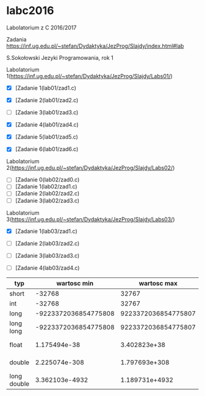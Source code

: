 # labc2016
Labolatorium z C 2016/2017

Zadania https://inf.ug.edu.pl/~stefan/Dydaktyka/JezProg/Slajdy/index.html#lab

S.Sokołowski
Jezyki Programowania, rok 1

Labolatorium 1(https://inf.ug.edu.pl/~stefan/Dydaktyka/JezProg/Slajdy/Labs01/)
* [x] [Zadanie 1(lab01/zad1.c)
* [x] [Zadanie 2(lab01/zad2.c)
* [ ] [Zadanie 3(lab01/zad3.c)
* [x] [Zadanie 4(lab01/zad4.c)
* [x] [Zadanie 5(lab01/zad5.c)
* [x] [Zadanie 6(lab01/zad6.c)


Labolatorium 2(https://inf.ug.edu.pl/~stefan/Dydaktyka/JezProg/Slajdy/Labs02/)


* [ ] [Zadanie 0(lab02/zad0.c)
* [ ] [Zadanie 1(lab02/zad1.c)
* [ ] [Zadanie 2(lab02/zad2.c)
* [ ] [Zadanie 3(lab02/zad3.c)

Labolatorium 3(https://inf.ug.edu.pl/~stefan/Dydaktyka/JezProg/Slajdy/Labs03/)



* [x] [Zadanie 1(lab03/zad1.c)
* [ ] [Zadanie 2(lab03/zad2.c)
* [ ] [Zadanie 3(lab03/zad3.c)
* [ ] [Zadanie 4(lab03/zad4.c)


|typ        |       wartosc min   |          wartosc max|       ziarno| precyzja|we/wy|
|-----------|---------------------|---------------------|-------------|---------|-----|
|short      |               -32768|                32767|             |         | i   |
|int        |               -32768|                32767|             |         | d   |
|long       | -9223372036854775808|  9223372036854775807|             |         | li  |
|long long  | -9223372036854775808|  9223372036854775807|             |         | lli |
|float      |         1.175494e-38|         3.402823e+38| 1.192093e-07|        6| lli |
|double     |        2.225074e-308|        1.797693e+308| 2.220446e-16|       15| lli |
|long double|       3.362103e-4932|       1.189731e+4932| 1.084202e-19|       18| Le  |




